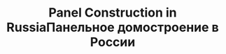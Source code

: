 ---
title: ['Panel Construction in Russia', 'Панельное домостроение в России']
categories: [media]
designEnd: 2016
---